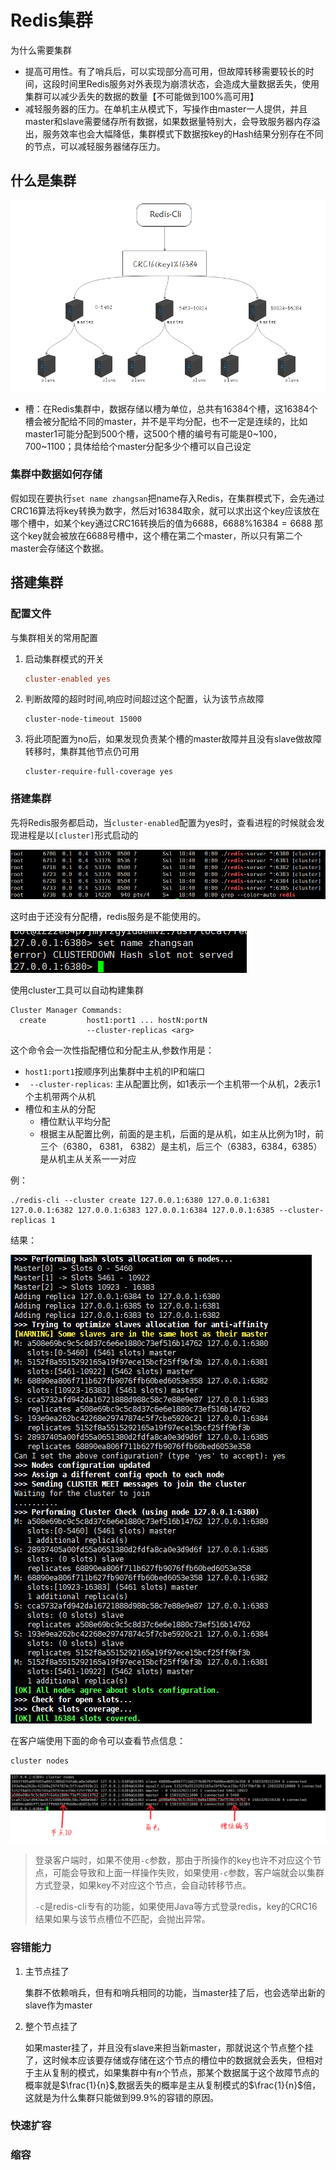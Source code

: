 # Redis集群

为什么需要集群

* 提高可用性。有了哨兵后，可以实现部分高可用，但故障转移需要较长的时间，这段时间里Redis服务对外表现为崩溃状态，会造成大量数据丢失，使用集群可以减少丢失的数据的数量【不可能做到100%高可用】
* 减轻服务器的压力。在单机主从模式下，写操作由master一人提供，并且master和slave需要储存所有数据，如果数据量特别大，会导致服务器内存溢出，服务效率也会大幅降低，集群模式下数据按key的Hash结果分别存在不同的节点，可以减轻服务器储存压力。

<!-- more -->

## 什么是集群

![image-20200303202600298](image/12-集群/image-20200303202600298.png)

* 槽：在Redis集群中，数据存储以槽为单位，总共有16384个槽，这16384个槽会被分配给不同的master，并不是平均分配，也不一定是连续的，比如master1可能分配到500个槽，这500个槽的编号有可能是0~100，700~1100；具体给给个master分配多少个槽可以自己设定

### 集群中数据如何存储

假如现在要执行`set name zhangsan`把name存入Redis，在集群模式下，会先通过CRC16算法将key转换为数字，然后对16384取余，就可以求出这个key应该放在哪个槽中，如某个key通过CRC16转换后的值为6688，$6688\% 16384 = 6688$ 那这个key就会被放在6688号槽中，这个槽在第二个master，所以只有第二个master会存储这个数据。

## 搭建集群

### 配置文件

与集群相关的常用配置

1. 启动集群模式的开关

   ```conf
   cluster-enabled yes
   ```

2. 判断故障的超时时间,响应时间超过这个配置，认为该节点故障

   ```
   cluster-node-timeout 15000
   ```

3. 将此项配置为no后，如果发现负责某个槽的master故障并且没有slave做故障转移时，集群其他节点仍可用

   ```
   cluster-require-full-coverage yes
   ```

   

### 搭建集群

先将Redis服务都启动，当`cluster-enabled`配置为yes时，查看进程的时候就会发现进程是以`[cluster]`形式启动的

![image-20200304184503071](image/12-集群/image-20200304184503071.png)

这时由于还没有分配槽，redis服务是不能使用的。

![image-20200304185607417](image/12-集群/image-20200304185607417.png)

使用cluster工具可以自动构建集群

```
Cluster Manager Commands:
  create         host1:port1 ... hostN:portN
                 --cluster-replicas <arg>
```

这个命令会一次性指配槽位和分配主从,参数作用是：
* `host1:port1`按顺序列出集群中主机的IP和端口
* ` --cluster-replicas`: 主从配置比例，如1表示一个主机带一个从机，2表示1个主机带两个从机
* 槽位和主从的分配
  * 槽位默认平均分配
  * 根据主从配置比例，前面的是主机，后面的是从机，如主从比例为1时，前三个（6380， 6381， 6382）是主机，后三个（6383，6384，6385）是从机主从关系一一对应

例：

```
./redis-cli --cluster create 127.0.0.1:6380 127.0.0.1:6381 127.0.0.1:6382 127.0.0.1:6383 127.0.0.1:6384 127.0.0.1:6385 --cluster-replicas 1
```

结果：

![image-20200304213909816](image/12-集群/image-20200304213909816.png)

在客户端使用下面的命令可以查看节点信息：

```
cluster nodes
```

![image-20200304214647221](image/12-集群/image-20200304214647221.png)

> 登录客户端时，如果不使用`-c`参数，那由于所操作的key也许不对应这个节点，可能会导致和上面一样操作失败，如果使用`-c`参数，客户端就会以集群方式登录，如果key不对应这个节点，会自动转移节点。
>
> `-c`是redis-cli专有的功能，如果使用Java等方式登录redis，key的CRC16结果如果与该节点槽位不匹配，会抛出异常。

### 容错能力

1. 主节点挂了

   集群不依赖哨兵，但有和哨兵相同的功能，当master挂了后，也会选举出新的slave作为master

2. 整个节点挂了

   如果master挂了，并且没有slave来担当新master，那就说这个节点整个挂了，这时候本应该要存储或存储在这个节点的槽位中的数据就会丢失，但相对于主从复制的模式，如果集群中有$n$个节点，那某个数据属于这个故障节点的概率就是$\frac{1}{n}$,数据丢失的概率是主从复制模式的$\frac{1}{n}$倍，这就是为什么集群只能做到$99.9\%$的容错的原因。

### 快速扩容

### 缩容




